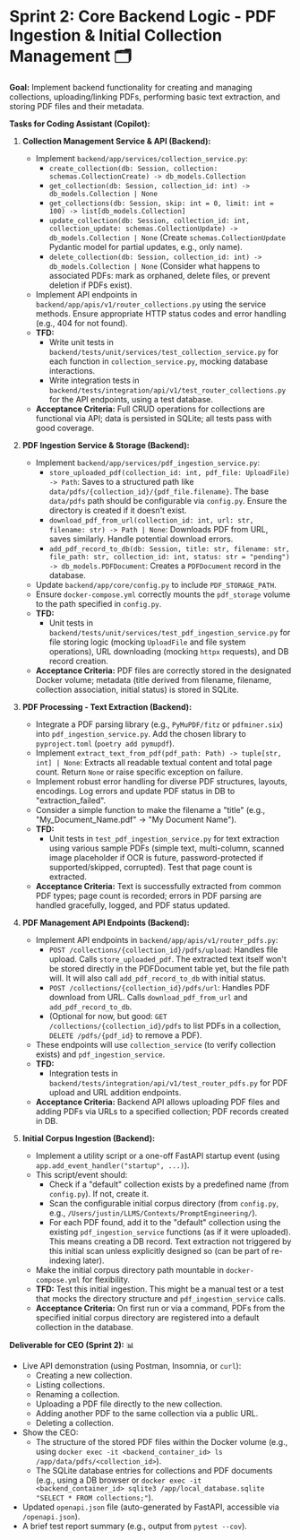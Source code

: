 # Sprint 2: Core Backend Logic - PDF Ingestion & Initial Collection Management 🗂️

**Goal:** Implement backend functionality for creating and managing collections, uploading/linking PDFs, performing basic text extraction, and storing PDF files and their metadata.

**Tasks for Coding Assistant (Copilot):**

1.  **Collection Management Service & API (Backend):**
    * Implement `backend/app/services/collection_service.py`:
        * `create_collection(db: Session, collection: schemas.CollectionCreate) -> db_models.Collection`
        * `get_collection(db: Session, collection_id: int) -> db_models.Collection | None`
        * `get_collections(db: Session, skip: int = 0, limit: int = 100) -> list[db_models.Collection]`
        * `update_collection(db: Session, collection_id: int, collection_update: schemas.CollectionUpdate) -> db_models.Collection | None` (Create `schemas.CollectionUpdate` Pydantic model for partial updates, e.g., only name).
        * `delete_collection(db: Session, collection_id: int) -> db_models.Collection | None` (Consider what happens to associated PDFs: mark as orphaned, delete files, or prevent deletion if PDFs exist).
    * Implement API endpoints in `backend/app/apis/v1/router_collections.py` using the service methods. Ensure appropriate HTTP status codes and error handling (e.g., 404 for not found).
    * **TFD:**
        * Write unit tests in `backend/tests/unit/services/test_collection_service.py` for each function in `collection_service.py`, mocking database interactions.
        * Write integration tests in `backend/tests/integration/api/v1/test_router_collections.py` for the API endpoints, using a test database.
    * **Acceptance Criteria:** Full CRUD operations for collections are functional via API; data is persisted in SQLite; all tests pass with good coverage.

2.  **PDF Ingestion Service & Storage (Backend):**
    * Implement `backend/app/services/pdf_ingestion_service.py`:
        * `store_uploaded_pdf(collection_id: int, pdf_file: UploadFile) -> Path`: Saves to a structured path like `data/pdfs/{collection_id}/{pdf_file.filename}`. The base `data/pdfs` path should be configurable via `config.py`. Ensure the directory is created if it doesn't exist.
        * `download_pdf_from_url(collection_id: int, url: str, filename: str) -> Path | None`: Downloads PDF from URL, saves similarly. Handle potential download errors.
        * `add_pdf_record_to_db(db: Session, title: str, filename: str, file_path: str, collection_id: int, status: str = "pending") -> db_models.PDFDocument`: Creates a `PDFDocument` record in the database.
    * Update `backend/app/core/config.py` to include `PDF_STORAGE_PATH`.
    * Ensure `docker-compose.yml` correctly mounts the `pdf_storage` volume to the path specified in `config.py`.
    * **TFD:**
        * Unit tests in `backend/tests/unit/services/test_pdf_ingestion_service.py` for file storing logic (mocking `UploadFile` and file system operations), URL downloading (mocking `httpx` requests), and DB record creation.
    * **Acceptance Criteria:** PDF files are correctly stored in the designated Docker volume; metadata (title derived from filename, filename, collection association, initial status) is stored in SQLite.

3.  **PDF Processing - Text Extraction (Backend):**
    * Integrate a PDF parsing library (e.g., `PyMuPDF/fitz` or `pdfminer.six`) into `pdf_ingestion_service.py`. Add the chosen library to `pyproject.toml` (`poetry add pymupdf`).
    * Implement `extract_text_from_pdf(pdf_path: Path) -> tuple[str, int] | None`: Extracts all readable textual content and total page count. Return `None` or raise specific exception on failure.
    * Implement robust error handling for diverse PDF structures, layouts, encodings. Log errors and update PDF status in DB to "extraction_failed".
    * Consider a simple function to make the filename a "title" (e.g., "My_Document_Name.pdf" -> "My Document Name").
    * **TFD:**
        * Unit tests in `test_pdf_ingestion_service.py` for text extraction using various sample PDFs (simple text, multi-column, scanned image placeholder if OCR is future, password-protected if supported/skipped, corrupted). Test that page count is extracted.
    * **Acceptance Criteria:** Text is successfully extracted from common PDF types; page count is recorded; errors in PDF parsing are handled gracefully, logged, and PDF status updated.

4.  **PDF Management API Endpoints (Backend):**
    * Implement API endpoints in `backend/app/apis/v1/router_pdfs.py`:
        * `POST /collections/{collection_id}/pdfs/upload`: Handles file upload. Calls `store_uploaded_pdf`. The extracted text itself won't be stored directly in the PDFDocument table yet, but the file path will. It will also call `add_pdf_record_to_db` with initial status.
        * `POST /collections/{collection_id}/pdfs/url`: Handles PDF download from URL. Calls `download_pdf_from_url` and `add_pdf_record_to_db`.
        * (Optional for now, but good: `GET /collections/{collection_id}/pdfs` to list PDFs in a collection, `DELETE /pdfs/{pdf_id}` to remove a PDF).
    * These endpoints will use `collection_service` (to verify collection exists) and `pdf_ingestion_service`.
    * **TFD:**
        * Integration tests in `backend/tests/integration/api/v1/test_router_pdfs.py` for PDF upload and URL addition endpoints.
    * **Acceptance Criteria:** Backend API allows uploading PDF files and adding PDFs via URLs to a specified collection; PDF records created in DB.

5.  **Initial Corpus Ingestion (Backend):**
    * Implement a utility script or a one-off FastAPI startup event (using `app.add_event_handler("startup", ...)`).
    * This script/event should:
        * Check if a "default" collection exists by a predefined name (from `config.py`). If not, create it.
        * Scan the configurable initial corpus directory (from `config.py`, e.g., `/Users/justin/LLMS/Contexts/PromptEngineering/`).
        * For each PDF found, add it to the "default" collection using the existing `pdf_ingestion_service` functions (as if it were uploaded). This means creating a DB record. Text extraction not triggered by this initial scan unless explicitly designed so (can be part of re-indexing later).
    * Make the initial corpus directory path mountable in `docker-compose.yml` for flexibility.
    * **TFD:** Test this initial ingestion. This might be a manual test or a test that mocks the directory structure and `pdf_ingestion_service` calls.
    * **Acceptance Criteria:** On first run or via a command, PDFs from the specified initial corpus directory are registered into a default collection in the database.

**Deliverable for CEO (Sprint 2):** 📊

* Live API demonstration (using Postman, Insomnia, or `curl`):
    * Creating a new collection.
    * Listing collections.
    * Renaming a collection.
    * Uploading a PDF file directly to the new collection.
    * Adding another PDF to the same collection via a public URL.
    * Deleting a collection.
* Show the CEO:
    * The structure of the stored PDF files within the Docker volume (e.g., using `docker exec -it <backend_container_id> ls /app/data/pdfs/<collection_id>`).
    * The SQLite database entries for collections and PDF documents (e.g., using a DB browser or `docker exec -it <backend_container_id> sqlite3 /app/local_database.sqlite "SELECT * FROM collections;"`).
* Updated `openapi.json` file (auto-generated by FastAPI, accessible via `/openapi.json`).
* A brief test report summary (e.g., output from `pytest --cov`).